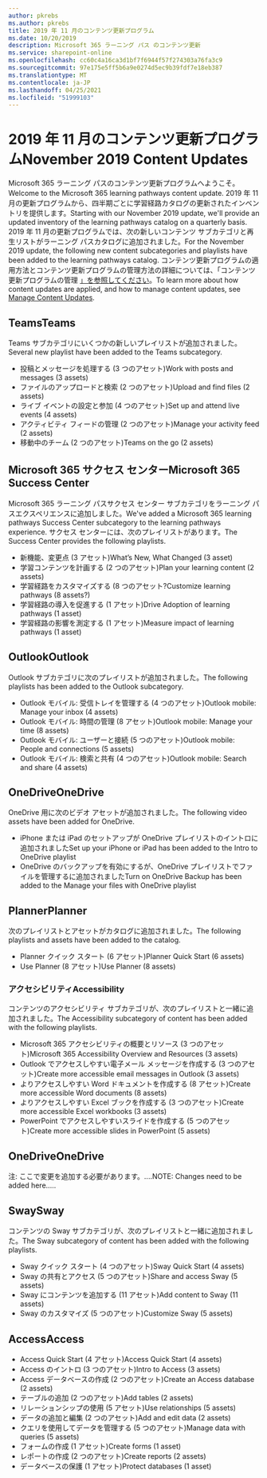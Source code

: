 ```yaml
---
author: pkrebs
ms.author: pkrebs
title: 2019 年 11 月のコンテンツ更新プログラム
ms.date: 10/20/2019
description: Microsoft 365 ラーニング パス のコンテンツ更新
ms.service: sharepoint-online
ms.openlocfilehash: cc60c4a16ca3d1bf7f6944f57f274303a76fa3c9
ms.sourcegitcommit: 97e175e5ff5b6a9e0274d5ec9b39fdf7e18eb387
ms.translationtype: MT
ms.contentlocale: ja-JP
ms.lasthandoff: 04/25/2021
ms.locfileid: "51999103"
---
```

# <a name="november-2019-content-updates"></a><span data-ttu-id="f0458-103">2019 年 11 月のコンテンツ更新プログラム</span><span class="sxs-lookup"><span data-stu-id="f0458-103">November 2019 Content Updates</span></span>
<span data-ttu-id="f0458-104">Microsoft 365 ラーニング パスのコンテンツ更新プログラムへようこそ。</span><span class="sxs-lookup"><span data-stu-id="f0458-104">Welcome to the Microsoft 365 learning pathways content update.</span></span> <span data-ttu-id="f0458-105">2019 年 11 月の更新プログラムから、四半期ごとに学習経路カタログの更新されたインベントリを提供します。</span><span class="sxs-lookup"><span data-stu-id="f0458-105">Starting with our November 2019 update, we'll provide an updated inventory of the learning pathways catalog on a quarterly basis.</span></span> <span data-ttu-id="f0458-106">2019 年 11 月の更新プログラムでは、次の新しいコンテンツ サブカテゴリと再生リストがラーニング パスカタログに追加されました。</span><span class="sxs-lookup"><span data-stu-id="f0458-106">For the November 2019 update, the following new content subcategories and playlists have been added to the learning pathways catalog.</span></span> <span data-ttu-id="f0458-107">コンテンツ更新プログラムの適用方法とコンテンツ更新プログラムの管理方法の詳細については、「コンテンツ更新プログラムの管理 [」を参照してください](custom_contentupdatesmanage.md)。</span><span class="sxs-lookup"><span data-stu-id="f0458-107">To learn more about how content updates are applied, and how to manage content updates, see [Manage Content Updates](custom_contentupdatesmanage.md).</span></span>    

## <a name="teams"></a><span data-ttu-id="f0458-108">Teams</span><span class="sxs-lookup"><span data-stu-id="f0458-108">Teams</span></span>
<span data-ttu-id="f0458-109">Teams サブカテゴリにいくつかの新しいプレイリストが追加されました。</span><span class="sxs-lookup"><span data-stu-id="f0458-109">Several new playlist have been added to the Teams subcategory.</span></span>
- <span data-ttu-id="f0458-110">投稿とメッセージを処理する (3 つのアセット)</span><span class="sxs-lookup"><span data-stu-id="f0458-110">Work with posts and messages (3 assets)</span></span>
- <span data-ttu-id="f0458-111">ファイルのアップロードと検索 (2 つのアセット)</span><span class="sxs-lookup"><span data-stu-id="f0458-111">Upload and find files (2 assets)</span></span>
- <span data-ttu-id="f0458-112">ライブ イベントの設定と参加 (4 つのアセット)</span><span class="sxs-lookup"><span data-stu-id="f0458-112">Set up and attend live events (4 assets)</span></span>
- <span data-ttu-id="f0458-113">アクティビティ フィードの管理 (2 つのアセット)</span><span class="sxs-lookup"><span data-stu-id="f0458-113">Manage your activity feed (2 assets)</span></span>
- <span data-ttu-id="f0458-114">移動中のチーム (2 つのアセット)</span><span class="sxs-lookup"><span data-stu-id="f0458-114">Teams on the go (2 assets)</span></span>

## <a name="microsoft-365-success-center"></a><span data-ttu-id="f0458-115">Microsoft 365 サクセス センター</span><span class="sxs-lookup"><span data-stu-id="f0458-115">Microsoft 365 Success Center</span></span>
<span data-ttu-id="f0458-116">Microsoft 365 ラーニング パスサクセス センター サブカテゴリをラーニング パスエクスペリエンスに追加しました。</span><span class="sxs-lookup"><span data-stu-id="f0458-116">We've added a Microsoft 365 learning pathways Success Center subcategory to the learning pathways experience.</span></span> <span data-ttu-id="f0458-117">サクセス センターには、次のプレイリストがあります。</span><span class="sxs-lookup"><span data-stu-id="f0458-117">The Success Center provides the following playlists.</span></span>
- <span data-ttu-id="f0458-118">新機能、変更点 (3 アセット)</span><span class="sxs-lookup"><span data-stu-id="f0458-118">What’s New, What Changed (3 asset)</span></span>
- <span data-ttu-id="f0458-119">学習コンテンツを計画する (2 つのアセット)</span><span class="sxs-lookup"><span data-stu-id="f0458-119">Plan your learning content (2 assets)</span></span>
- <span data-ttu-id="f0458-120">学習経路をカスタマイズする (8 つのアセット?</span><span class="sxs-lookup"><span data-stu-id="f0458-120">Customize learning pathways (8 assets?)</span></span>
- <span data-ttu-id="f0458-121">学習経路の導入を促進する (1 アセット)</span><span class="sxs-lookup"><span data-stu-id="f0458-121">Drive Adoption of learning pathways (1 asset)</span></span>
- <span data-ttu-id="f0458-122">学習経路の影響を測定する (1 アセット)</span><span class="sxs-lookup"><span data-stu-id="f0458-122">Measure impact of learning pathways (1 asset)</span></span>

## <a name="outlook"></a><span data-ttu-id="f0458-123">Outlook</span><span class="sxs-lookup"><span data-stu-id="f0458-123">Outlook</span></span>
<span data-ttu-id="f0458-124">Outlook サブカテゴリに次のプレイリストが追加されました。</span><span class="sxs-lookup"><span data-stu-id="f0458-124">The following playlists has been added to the Outlook subcategory.</span></span> 
- <span data-ttu-id="f0458-125">Outlook モバイル: 受信トレイを管理する (4 つのアセット)</span><span class="sxs-lookup"><span data-stu-id="f0458-125">Outlook mobile: Manage your inbox (4 assets)</span></span>
- <span data-ttu-id="f0458-126">Outlook モバイル: 時間の管理 (8 アセット)</span><span class="sxs-lookup"><span data-stu-id="f0458-126">Outlook mobile: Manage your time (8 assets)</span></span>
- <span data-ttu-id="f0458-127">Outlook モバイル: ユーザーと接続 (5 つのアセット)</span><span class="sxs-lookup"><span data-stu-id="f0458-127">Outlook mobile: People and connections (5 assets)</span></span>
- <span data-ttu-id="f0458-128">Outlook モバイル: 検索と共有 (4 つのアセット)</span><span class="sxs-lookup"><span data-stu-id="f0458-128">Outlook mobile: Search and share (4 assets)</span></span>

## <a name="onedrive"></a><span data-ttu-id="f0458-129">OneDrive</span><span class="sxs-lookup"><span data-stu-id="f0458-129">OneDrive</span></span>
<span data-ttu-id="f0458-130">OneDrive 用に次のビデオ アセットが追加されました。</span><span class="sxs-lookup"><span data-stu-id="f0458-130">The following video assets have been added for OneDrive.</span></span> 
- <span data-ttu-id="f0458-131">iPhone または iPad のセットアップが OneDrive プレイリストのイントロに追加されました</span><span class="sxs-lookup"><span data-stu-id="f0458-131">Set up your iPhone or iPad has been added to the Intro to OneDrive playlist</span></span>
- <span data-ttu-id="f0458-132">OneDrive のバックアップを有効にするが、OneDrive プレイリストでファイルを管理するに追加されました</span><span class="sxs-lookup"><span data-stu-id="f0458-132">Turn on OneDrive Backup has been added to the Manage your files with OneDrive playlist</span></span>

## <a name="planner"></a><span data-ttu-id="f0458-133">Planner</span><span class="sxs-lookup"><span data-stu-id="f0458-133">Planner</span></span>
<span data-ttu-id="f0458-134">次のプレイリストとアセットがカタログに追加されました。</span><span class="sxs-lookup"><span data-stu-id="f0458-134">The following playlists and assets have been added to the catalog.</span></span>  
- <span data-ttu-id="f0458-135">Planner クイック スタート (6 アセット)</span><span class="sxs-lookup"><span data-stu-id="f0458-135">Planner Quick Start (6 assets)</span></span>
- <span data-ttu-id="f0458-136">Use Planner (8 アセット)</span><span class="sxs-lookup"><span data-stu-id="f0458-136">Use Planner (8 assets)</span></span>

### <a name="accessibility"></a><span data-ttu-id="f0458-137">アクセシビリティ</span><span class="sxs-lookup"><span data-stu-id="f0458-137">Accessibility</span></span>
<span data-ttu-id="f0458-138">コンテンツのアクセシビリティ サブカテゴリが、次のプレイリストと一緒に追加されました。</span><span class="sxs-lookup"><span data-stu-id="f0458-138">The Accessibility subcategory of content has been added with the following playlists.</span></span> 
- <span data-ttu-id="f0458-139">Microsoft 365 アクセシビリティの概要とリソース (3 つのアセット)</span><span class="sxs-lookup"><span data-stu-id="f0458-139">Microsoft 365 Accessibility Overview and Resources (3 assets)</span></span>
- <span data-ttu-id="f0458-140">Outlook でアクセスしやすい電子メール メッセージを作成する (3 つのアセット)</span><span class="sxs-lookup"><span data-stu-id="f0458-140">Create more accessible email messages in Outlook (3 assets)</span></span>
- <span data-ttu-id="f0458-141">よりアクセスしやすい Word ドキュメントを作成する (8 アセット)</span><span class="sxs-lookup"><span data-stu-id="f0458-141">Create more accessible Word documents (8 assets)</span></span>
- <span data-ttu-id="f0458-142">よりアクセスしやすい Excel ブックを作成する (3 つのアセット)</span><span class="sxs-lookup"><span data-stu-id="f0458-142">Create more accessible Excel workbooks (3 assets)</span></span>
- <span data-ttu-id="f0458-143">PowerPoint でアクセスしやすいスライドを作成する (5 つのアセット)</span><span class="sxs-lookup"><span data-stu-id="f0458-143">Create more accessible slides in PowerPoint (5 assets)</span></span>

## <a name="onedrive"></a><span data-ttu-id="f0458-144">OneDrive</span><span class="sxs-lookup"><span data-stu-id="f0458-144">OneDrive</span></span>
<span data-ttu-id="f0458-145">注: ここで変更を追加する必要があります。....</span><span class="sxs-lookup"><span data-stu-id="f0458-145">NOTE: Changes need to be added here.....</span></span>

## <a name="sway"></a><span data-ttu-id="f0458-146">Sway</span><span class="sxs-lookup"><span data-stu-id="f0458-146">Sway</span></span>
<span data-ttu-id="f0458-147">コンテンツの Sway サブカテゴリが、次のプレイリストと一緒に追加されました。</span><span class="sxs-lookup"><span data-stu-id="f0458-147">The Sway subcategory of content has been added with the following playlists.</span></span> 
- <span data-ttu-id="f0458-148">Sway クイック スタート (4 つのアセット)</span><span class="sxs-lookup"><span data-stu-id="f0458-148">Sway Quick Start (4 assets)</span></span>
- <span data-ttu-id="f0458-149">Sway の共有とアクセス (5 つのアセット)</span><span class="sxs-lookup"><span data-stu-id="f0458-149">Share and access Sway (5 assets)</span></span>
- <span data-ttu-id="f0458-150">Sway にコンテンツを追加する (11 アセット)</span><span class="sxs-lookup"><span data-stu-id="f0458-150">Add content to Sway (11 assets)</span></span>
- <span data-ttu-id="f0458-151">Sway のカスタマイズ (5 つのアセット)</span><span class="sxs-lookup"><span data-stu-id="f0458-151">Customize Sway (5 assets)</span></span>

## <a name="access"></a><span data-ttu-id="f0458-152">Access</span><span class="sxs-lookup"><span data-stu-id="f0458-152">Access</span></span>
- <span data-ttu-id="f0458-153">Access Quick Start (4 アセット)</span><span class="sxs-lookup"><span data-stu-id="f0458-153">Access Quick Start (4 assets)</span></span>
- <span data-ttu-id="f0458-154">Access のイントロ (3 つのアセット)</span><span class="sxs-lookup"><span data-stu-id="f0458-154">Intro to Access (3 assets)</span></span>
- <span data-ttu-id="f0458-155">Access データベースの作成 (2 つのアセット)</span><span class="sxs-lookup"><span data-stu-id="f0458-155">Create an Access database (2 assets)</span></span>
- <span data-ttu-id="f0458-156">テーブルの追加 (2 つのアセット)</span><span class="sxs-lookup"><span data-stu-id="f0458-156">Add tables (2 assets)</span></span>
- <span data-ttu-id="f0458-157">リレーションシップの使用 (5 アセット)</span><span class="sxs-lookup"><span data-stu-id="f0458-157">Use relationships (5 assets)</span></span>
- <span data-ttu-id="f0458-158">データの追加と編集 (2 つのアセット)</span><span class="sxs-lookup"><span data-stu-id="f0458-158">Add and edit data (2 assets)</span></span>
- <span data-ttu-id="f0458-159">クエリを使用してデータを管理する (5 つのアセット)</span><span class="sxs-lookup"><span data-stu-id="f0458-159">Manage data with queries (5 assets)</span></span>
- <span data-ttu-id="f0458-160">フォームの作成 (1 アセット)</span><span class="sxs-lookup"><span data-stu-id="f0458-160">Create forms (1 asset)</span></span>
- <span data-ttu-id="f0458-161">レポートの作成 (2 つのアセット)</span><span class="sxs-lookup"><span data-stu-id="f0458-161">Create reports (2 assets)</span></span>
- <span data-ttu-id="f0458-162">データベースの保護 (1 アセット)</span><span class="sxs-lookup"><span data-stu-id="f0458-162">Protect databases (1 asset)</span></span>

